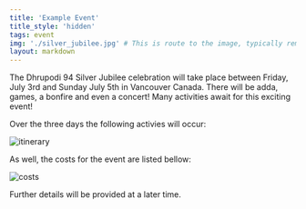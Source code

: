 ```yaml
---
title: 'Example Event'
title_style: 'hidden'
tags: event
img: './silver_jubilee.jpg' # This is route to the image, typically remove /public/ from the file path and this should work
layout: markdown
---
```


The Dhrupodi 94 Silver Jubilee celebration will take place between Friday, July 3rd and Sunday July 5th in Vancouver Canada. There will be adda, games, a bonfire and even a concert! Many activities await for this exciting event!

Over the three days the following activies will occur:

![itinerary](./itinerary.jpg)

As well, the costs for the event are listed bellow:

![costs](./costs.jpg)

Further details will be provided at a later time.
